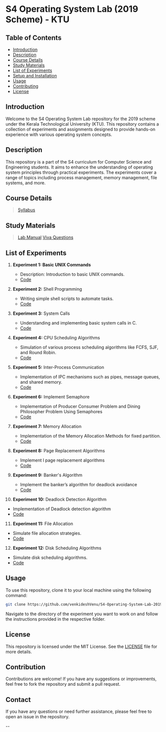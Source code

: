 
# S4 Operating System Lab (2019 Scheme) - KTU

## Table of Contents

- [Introduction](#introduction)
- [Description](#Description)
- [Course Details ](#course-details)
- [Study Materials](#study-materials)
- [List of Experiments](#list-of-experiments)
- [Setup and Installation](#setup-and-installation)
- [Usage](#usage)
- [Contributing](#contributing)
- [License](#license)


## Introduction
Welcome to the S4 Operating System Lab repository for the 2019 scheme under the Kerala Technological University (KTU). This repository contains a collection of experiments and assignments designed to provide hands-on experience with various operating system concepts.

## Description
This repository is a part of the S4 curriculum for Computer Science and Engineering students. It aims to enhance the understanding of operating system principles through practical experiments. The experiments cover a range of topics including process management, memory management, file systems, and more.

## Course Details

   >[Syllabus](https://github.com/venkideshVenu/S4-Operating-System-Lab-2019-Scheme-KTU-/blob/main/S4%20Lab%20Syllabus.pdf)

## Study Materials

  > [Lab Manual](https://github.com/venkideshVenu/S4-Operating-System-Lab-2019-Scheme-KTU-/blob/main/Lab%20Manual.pdf)
  > [Viva Questions](https://github.com/venkideshVenu/S4-Operating-System-Lab-2019-Scheme-KTU-/blob/main/Viva%20Questions.pdf)

## List of Experiments

1. **Experiment 1: Basic UNIX Commands**
   - Description: Introduction to basic UNIX commands.
   - [Code](https://github.com/venkideshVenu/S4-Operating-System-Lab-2019-Scheme-KTU-/blob/main/UNIX%20Commands.pdf)

2. **Experiment 2:** Shell Programming
   - Writing simple shell scripts to automate tasks.
   - [Code](https://github.com/venkideshVenu/S4-Operating-System-Lab-2019-Scheme-KTU-/tree/main/Shell%20Programming)

3. **Experiment 3:** System Calls
   - Understanding and implementing basic system calls in C.
   -  [Code](https://github.com/venkideshVenu/S4-Operating-System-Lab-2019-Scheme-KTU-/tree/main/System%20Calls)

4. **Experiment 4:** CPU Scheduling Algorithms
   - Simulation of various process scheduling algorithms like FCFS, SJF, and Round Robin.
   -  [Code](https://github.com/venkideshVenu/S4-Operating-System-Lab-2019-Scheme-KTU-/tree/main/CPU%20Scheduling)

5. **Experiment 5:** Inter-Process Communication
   - Implementation of IPC mechanisms such as pipes, message queues, and shared memory.
   -  [Code](https://github.com/venkideshVenu/S4-Operating-System-Lab-2019-Scheme-KTU-/tree/main/Inter%20Process%20Communication)
  
6. **Experiment 6:** Implement Semaphore
   - Implementation of Producer Consumer Problem and Dining Philosopher Problem Using Semaphores
   -  [Code](https://github.com/venkideshVenu/S4-Operating-System-Lab-2019-Scheme-KTU-/tree/main/Implement%20Semaphore)

7. **Experiment 7:** Memory Allocation
   - Implementation of the Memory Allocation Methods for fixed partition.
   -  [Code](https://github.com/venkideshVenu/S4-Operating-System-Lab-2019-Scheme-KTU-/blob/main/memoryAllocation.c)

8. **Experiment 8:** Page Replacement Algorithms
   - Implement l page replacement algorithms
   -  [Code](https://github.com/venkideshVenu/S4-Operating-System-Lab-2019-Scheme-KTU-/tree/main/Page%20Replacement%20Algorithm)

9. **Experiment 9:** Banker's Algorithm
   - Implement the banker’s algorithm for deadlock avoidance
   -  [Code](https://github.com/venkideshVenu/S4-Operating-System-Lab-2019-Scheme-KTU-/blob/main/bankersAlgorithm.c)
 
 10. **Experiment 10:** Deadlock Detection Algorithm
   - Implementation of Deadlock detection algorithm
   - [Code](https://github.com/venkideshVenu/S4-Operating-System-Lab-2019-Scheme-KTU-/blob/main/deadLockDetection.c)
 
 
 11. **Experiment 11:** File Allocation
   - Simulate file allocation strategies.
   - [Code](https://github.com/venkideshVenu/S4-Operating-System-Lab-2019-Scheme-KTU-/tree/main/File%20Allocation)
 
 
 12. **Experiment 12:** Disk Scheduling Algorithms 
   - Simulate disk scheduling algorithms.
   - [Code](https://github.com/venkideshVenu/S4-Operating-System-Lab-2019-Scheme-KTU-/blob/main/bankersAlgorithm.c)
 
 

## Usage
To use this repository, clone it to your local machine using the following command:

```bash
git clone https://github.com/venkideshVenu/S4-Operating-System-Lab-2019-Scheme-KTU-.git
```

Navigate to the directory of the experiment you want to work on and follow the instructions provided in the respective folder.

## License
This repository is licensed under the MIT License. See the [LICENSE](LICENSE) file for more details.

## Contribution
Contributions are welcome! If you have any suggestions or improvements, feel free to fork the repository and submit a pull request.

## Contact
If you have any questions or need further assistance, please feel free to open an issue in the repository.

--